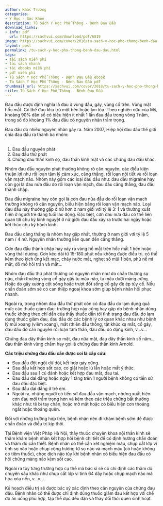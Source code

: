 ```yaml
---
author: Khắc Trường
categories:
- Y Học - Sức Khỏe
description: Tủ Sách Y Học Phổ Thông - Bệnh Đau Đầu
download_links:
- info: pdf
  url: https://sachvui.com/download/pdf/6819
image: https://sachvui.com/cover/2018/tu-sach-y-hoc-pho-thong-benh-dau-dau.jpg
layout: post
permalink: /tu-sach-y-hoc-pho-thong-benh-dau-dau.html
tags:
- tải sách miễn phí
- tải sách nhanh
- tải ebooks miễn phí
- pdf miễn phí
- Tủ Sách Y Học Phổ Thông - Bệnh Đau Đầu ebook
- Tủ Sách Y Học Phổ Thông - Bệnh Đau Đầu pdf
thumbnail_url: https://sachvui.com/cover/2018/tu-sach-y-hoc-pho-thong-benh-dau-dau.jpg
title: Tủ Sách Y Học Phổ Thông - Bệnh Đau Đầu
---
```


 <div class="item-desc text-justify"> <p>Đau đầu được định nghĩa là đau ở vùng đầu, gáy, vùng cổ trên. Vùng mặt hốc mắt. Có thể đau khu trú một bên hoặc lan tỏa. Theo nghiên cứu của Mỹ, khoảng 90% dân số có biểu hiện ít nhất 1 lần đau đầu trong vòng 1 năm, trong số đó khoảng 1% đau đầu có nguyên nhân trầm trọng.</p><p>Đau đầu do nhiều nguyên nhân gây ra. Năm 2007, Hiệp hội đau đầu thế giới chia đau đầu ra thành ba nhóm:<br> </p><ol><li>Đau đầu nguyên phát</li><li>Đau đầu thứ phát</li><li>Chứng đau thần kinh sọ, đau thần kinh mặt và các chứng đau đầu khác.</li></ol><p>Nhóm đau đầu nguyên phát thường không rõ căn nguyên, các điều kiện thuận lợi như rối loạn tâm lý cảm xúc, căng thẳng, rối loạn nội tiết và rối loạn vận mạch não. Nhóm này gồm các loại đau đầu như: đau đầu migraine hay còn gọi là đau nửa đầu do rối loạn vận mạch, đau đầu căng thẳng, đau đầu thành chập.</p><p>Đau đầu migraine hay còn gọi là cơn đau nửa đầu do rối loạn vận mạch thường không rõ căn nguyên, biểu hiện bằng rối loạn vận mạch não. Loại đau đầu này thường gặp ở nữ hơn ở nam giới với tỷ lệ 3: 1 và thường xuất hiện ở người trẻ đang tuổi lao động. Đặc biệt, cơn đau nửa đầu có thể liên quan tới chu kỳ kinh nguyệt ở nữ giới: đau đầu xảy ra trước hai ngày hoặc kết thúc chu kỳ hành kinh.</p><p>Đau đầu căng thẳng là nhóm hay gặp nhất, thường ở nam giới với tỷ lệ 5 nam / 4 nữ. Nguyên nhân thường liên quan đến căng thẳng.</p><p>Cơn đau đầu thành chập hay xảy ra vùng hố mắt trên hốc mắt 1 bên hoặc vùng thái dương. Cơn kéo dài từ 15-180 phút nếu không được điều trị, có thể kèm theo kích ứng kết mạc, chảy nước mắt, nghẹt sổ mũi 1 bên, phù nề mí mắt, đổ mồ hôi trán và mặt…</p><p>Nhóm đau đầu thứ phát thường có nguyên nhân như do chấn thương sọ não, chấn thương vùng cổ gáy gây tụ máu não, tụ mãu dưới màng cứng. Hoặc do gãy xương cột sống hoặc trượt đốt sống cổ gây đè ép tủy cổ. Nếu chẩn đoán sớm sẽ có can thiệp ngoaị khoa sớm giúp bệnh nhân hồi phục nhanh.</p><p>Ngoài ra, trong nhóm đau đầu thứ phát còn có đau đầu do lạm dụng quá mức các thuốc giảm đau: trường hợp này cũng hay gặp do bệnh nhân dùng thuốc không theo chỉ dẫn của thầy thuốc dẫn tới tình trạng đau đầu do lạm dụng thuốc giảm đau, đau đầu do các bệnh lý cơ quan khác nhau như bệnh lý mũi xoang (viêm xoang), mắt (thiên đầu thống, tật khúc xạ mắt, cổ gáy, đau đầu do căn nguyên rối loạn tâm thần, đau đầu do động kinh, v…v…</p><p>Chứng đau dây thần kinh sọ mặt, đau nửa mặt, đau dây thần kinh số năm.., đau thần kinh vùng chẩm hay gọi là chứng đau thần kinh Arnold.</p><p><strong>Các triệu chứng đau đầu cần được coi là cấp cứu:</strong></p><ul><li>Đau đầu đột ngột dữ dội, kết hợp gáy cứng.</li><li>Đau đầu kết hợp sốt cao, co giật hoặc lú lẫn hoặc mất ý thức.</li><li>Đau đầu sau 1 cú đánh hoặc kết hợp đau mắt, đau tai.</li><li>Đau đầu dai dẳng hoặc ngày 1 tăng trên 1 người bệnh không có tiền sử đau đầu đặc biệt.</li><li>Đau đầu dai dẳng ở trẻ em.</li><li>Ngoài ra, những người có tiền sử đau đầu vận mạch, nhưng xuất hiện cơn đau mới trầm trọng hơn và kèm theo các triệu chứng bất thường khác như: tê bì tay chân, hoặc mờ mắt hoặc có biểu hiện cơn thoáng ngất hoặc thoáng quên.</li></ul><p>Đối với những trường hợp trên, bệnh nhân nên đi khám bệnh sớm để được chẩn đoán và điều trị kịp thời.</p><p>Tại Bệnh viện Việt Pháp Hà Nội, thầy thuốc chuyên khoa nội thần kinh sẽ thăm khám bệnh nhân kết hợp hỏi bệnh chi tiết để có định hướng chẩn đoán và thăm dò cần thiết. Bệnh nhân có thể cần xét nghiệm máu, chụp cắt lớp vi tính sọ não hoặc chụp cộng hưởng từ sọ não và mạch máu (có hoặc không có tiêm thuốc), chọc dịch não tủy khi bệnh nhân có biểu hiện đau đầu có hội chứng màng não kèm sốt cao.</p><p>Ngoài ra tùy từng trường hợp cụ thể mà bác sĩ sẽ có chỉ định các thăm dò chuyên sâu khác như chụp cắt lớp vi tính 64 dãy hoặc chụp mạch não mã hóa xóa nền, v…v….</p><p>Kế hoạch điều trị sẽ được bác sỹ xác định theo căn nguyên của chứng đau đầu. Bệnh nhân có thể được chỉ định dùng thuốc giảm đau kết hợp với chế độ ăn uống phù hợp, tập thể dục đều đặn và thay đổi thói quen sinh hoạt.</p> </div>